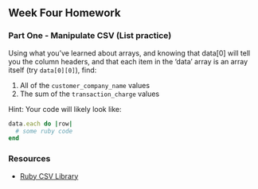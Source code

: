 ## Week Four Homework

### Part One - Manipulate CSV (List practice)

Using what you’ve learned about arrays, and knowing that data[0] will tell you the column headers, and that each item in the ‘data’ array is an array itself (try `data[0][0]`), find:
1. All of the `customer_company_name` values
2. The sum of the `transaction_charge` values

Hint:
Your code will likely look like:
```ruby
data.each do |row|
  # some ruby code
end
```

### Resources
- [Ruby CSV Library](http://www.sitepoint.com/guide-ruby-csv-library-part/)
